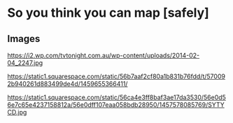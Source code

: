 # So you think you can map [safely]

## Images

https://i2.wp.com/tvtonight.com.au/wp-content/uploads/2014-02-04_2247.jpg

https://static1.squarespace.com/static/56b7aaf2cf80a1b831b76fdd/t/570092b940261d883499de4d/1459655366411/

https://static1.squarespace.com/static/56ca4e3ff8baf3ae17da3530/56e0d56e7c65e4237158812a/56e0dff107eaa058bdb28950/1457578085769/SYTYCD.jpg
